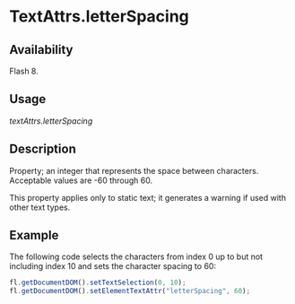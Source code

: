 # TextAttrs.letterSpacing

## Availability

Flash 8.

## Usage

*textAttrs.letterSpacing*

## Description

Property; an integer that represents the space between characters. Acceptable values are -60 through 60.

This property applies only to static text; it generates a warning if used with other text types.

## Example

The following code selects the characters from index 0 up to but not including index 10 and sets the character spacing to 60:

```javascript
fl.getDocumentDOM().setTextSelection(0, 10);
fl.getDocumentDOM().setElementTextAttr("letterSpacing", 60);
```
